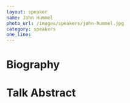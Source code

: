 ```yaml
---
layout: speaker
name: John Hummel
photo_url: /images/speakers/john-hummel.jpg
category: speakers
one_line:
---
```


Biography
====

Talk Abstract
=============

